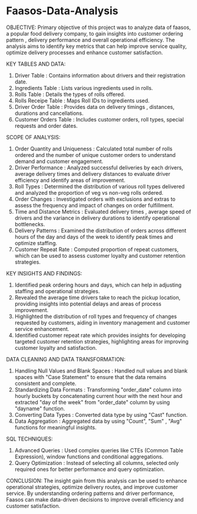 # Faasos-Data-Analysis

OBJECTIVE: Primary objective of this project was to analyze data of faasos, a popular food delivery company, to gain insights into customer ordering pattern , delivery performance and overall operational efficiency. The analysis aims to identify key metrics that can help improve service quality, optimize delivery processes and enhance customer satisfaction.

KEY TABLES AND DATA:
1) Driver Table : Contains information about drivers and their registration date.
2) Ingredients Table : Lists various ingredients used in rolls.
3) Rolls Table : Details the types of rolls offered.
4) Rolls Receipe Table : Maps Roll IDs to ingredients used.
5) Driver Order Table : Provides data on delivery timings , distances, durations and cancellations.
6) Customer Orders Table : Includes customer orders, roll types, special requests and order dates.

SCOPE OF ANALYSIS:
1) Order Quantity and Uniqueness : Calculated total number of rolls ordered and the number of unique customer orders to understand demand and customer engagement.
2) Driver Performance : Analyzed successful deliveries by each drivers, average delivery times and delivery distances to evaluate driver efficiency and identify areas of improvement.
3) Roll Types : Determined the distribution of various roll types delivered and analyzed the proportion of veg vs non-veg rolls ordered.
4) Order Changes : Investigated orders with exclusions and extras to assess the frequency and impact of changes on order fulfillment.
5) Time and Distance Metrics : Evaluated delivery times , average speed of drivers and the variance in delivery durations to identify operational bottlenecks.
6) Delivery Patterns : Examined the distribution of orders across different hours of the day and days of the week to identify peak times and optimize staffing.
7) Customer Repeat Rate : Computed proportion of repeat customers, which can be used to assess customer loyalty and customer retention strategies.

KEY INSIGHTS AND FINDINGS:
1) Identified peak ordering hours and days, which can help in adjusting staffing and operational strategies.
2) Revealed the average time drivers take to reach the pickup location, providing insights into potential delays and areas of process improvement.
3) Highlighted the distribution of roll types and frequency of changes requested by customers, aiding in inventory management and customer service enhancement.
4) Identified customer repeat rate which provides insights for developing targeted customer retention strategies, highlighting areas for improving customer loyalty and satisfaction.

DATA CLEANING AND DATA TRANSFORMATION:
1) Handling Null Values and Blank Spaces : Handled null values and blank spaces with "Case Statement" to ensure that the data remains consistent and complete.
2) Standardizing Data Formats : Transforming "order_date" column into hourly buckets by concatenating current hour with the next hour and extracted "day of the week" from "order_date" column by using "dayname" function.
3) Converting Data Types : Converted data type by using "Cast" function.
4) Data Aggregation : Aggregated data by using "Count", "Sum" , "Avg" functions for meaningful insights.

SQL TECHNIQUES:
1) Advanced Queries : Used complex queries like CTEs (Common Table Expression), window functions and conditional aggregations.
2) Query Optimization : Instead of selecting all columns, selected only required ones for better performance and query optimization.

CONCLUSION: The insight gain from this analysis can be used to enhance operational strategies, optimize delivery routes, and improve customer service. By understanding ordering patterns and driver performance, Faasos can make data-driven decisions to improve overall efficiency and customer satisfaction.

